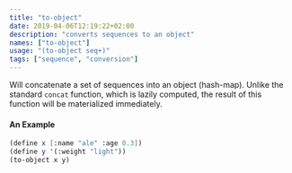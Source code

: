 ```yaml
---
title: "to-object"
date: 2019-04-06T12:19:22+02:00
description: "converts sequences to an object"
names: ["to-object"]
usage: "(to-object seq+)"
tags: ["sequence", "conversion"]
---
```

Will concatenate a set of sequences into an object (hash-map). Unlike the standard `concat` function, which is lazily computed, the result of this function will be materialized immediately.

#### An Example

~~~scheme
(define x [:name "ale" :age 0.3])
(define y '(:weight "light"))
(to-object x y)
~~~
